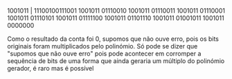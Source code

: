 1001011 | 11100100111001
          1001011
          01110010
          1001011
          01110011
            1001011
            01110001
            1001011
            01110101
              1001011
              01111100
              1001011
              01101110
                1001011
                01001011
                1001011
                0000000

Como o resultado da conta foi 0, supomos que não ouve erro, pois os bits originais foram multiplicados pelo polinómio. Só pode se dizer que "supomos que não ouve erro" pois pode acontecer em corromper a sequência de bits de uma forma que ainda geraria um múltiplo do polinómio gerador, é raro mas é possível
